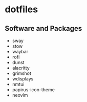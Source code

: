 # dotfiles

## Software and Packages
- sway
- stow
- waybar
- rofi
- dunst
- alacritty
- grimshot
- wdisplays
- nmtui
- papirus-icon-theme
- neovim
